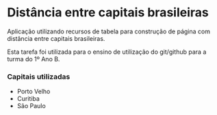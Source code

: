 # Distância entre capitais brasileiras

Aplicação utilizando recursos de tabela para construção de página com distância entre capitais brasileiras.

Esta tarefa foi utilizada para o ensino de utilização do git/github para a turma do 1º Ano B.

### Capitais utilizadas

* Porto Velho 
* Curitiba
* São Paulo